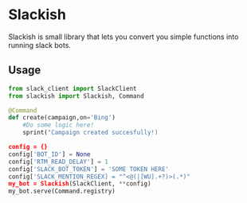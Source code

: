 Slackish
========
Slackish is small library that lets you convert you simple functions into running slack bots.


Usage
-----
```python
from slack_client import SlackClient
from slackish import Slackish, Command

@Command
def create(campaign,on='Bing')
    #Do some logic here!
    sprint("Campaign created succesfully!)

config = {}
config['BOT_ID'] = None
config['RTM_READ_DELAY'] = 1
config['SLACK_BOT_TOKEN'] = 'SOME TOKEN HERE'
config['SLACK_MENTION_REGEX] = "^<@(|[WU].+?)>(.*)"
my_bot = Slackish(SlackClient, **config)
my_bot.serve(Command.registry)
```